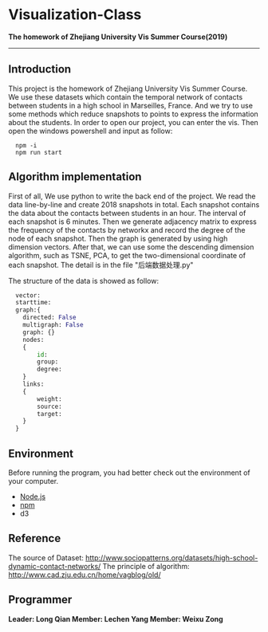 # Visualization-Class

**The homework of Zhejiang University Vis Summer Course(2019)**

------

## Introduction

This project is the homework of Zhejiang University Vis Summer Course. We use these datasets which contain the temporal network of contacts between students in a high school in Marseilles, France. And we try to use some methods which reduce snapshots to points to express the information about the students. 
In order to open our project, you can enter the vis. Then open the windows powershell and input as follow:
```cmdEnvironment
  npm -i
  npm run start
```
## Algorithm implementation

First of all, We use python to write the back end of the project. We read the data line-by-line and create 2018 snapshots in total. Each snapshot contains the data about the contacts between students in an hour. The interval of each snapshot is 6 minutes. Then we generate adjacency matrix to express the frequency of the contacts by networkx and record the degree of the node of each snapshot. Then the graph is generated by using  high dimension vectors.  After that, we can use some the descending dimension algorithm, such as TSNE, PCA, to get the two-dimensional coordinate of each snapshot. The detail is in the file "后端数据处理.py"

The structure of the data is showed as follow:

```python
  vector:
  starttime:
  graph:{
  	directed: False
  	multigraph: False
  	graph: {}
  	nodes:
  	{
  		id:
  		group:
  		degree:
  	}
  	links:
  	{
  		weight:
  		source:
  		target:
  	}
  }
```

## Environment

Before running the program, you had better check out the environment of your computer.

- [Node.js]("https://nodejs.org/zh-cn/")
- [npm](https://www.jianshu.com/p/f311a3a155ff)
- d3

## Reference

The source of Dataset: http://www.sociopatterns.org/datasets/high-school-dynamic-contact-networks/
The principle of algorithm: http://www.cad.zju.edu.cn/home/vagblog/old/

## Programmer

**Leader: Long Qian
Member: Lechen Yang
Member: Weixu Zong**
